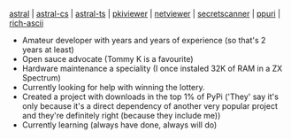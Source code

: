 [astral](https://github.com/sffjunkie/astral) |
[astral-cs](https://github.com/sffjunkie/astral-cs) |
[astral-ts](https://github.com/sffjunkie/astral-ts) |
[pkiviewer](https://github.com/sffjunkie/pkiviewer) |
[netviewer](https://github.com/sffjunkie/netviewer) |
[secretscanner](https://github.com/sffjunkie/secretscanner) |
[ppuri](https://github.com/sffjunkie/ppuri) |
[rich-ascii](https://github.com/sffjunkie/rich-ascii)

- Amateur developer with years and years of experience (so that's 2 years at least)
- Open sauce advocate (Tommy K is a favourite)
- Hardware maintenance a speciality (I once instaled 32K of RAM in a ZX Spectrum)
- Currently looking for help with winning the lottery.
- Created a project with downloads in the top 1% of PyPi ('They' say it's only because it's a direct dependency of another very popular project and they're definitely right (because they include me))
- Currently learning (always have done, always will do)
